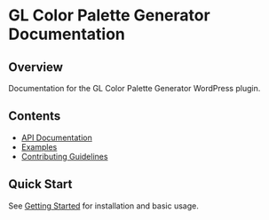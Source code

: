 # GL Color Palette Generator Documentation

## Overview
Documentation for the GL Color Palette Generator WordPress plugin.

## Contents
- [API Documentation](API/README.md)
- [Examples](examples/README.md)
- [Contributing Guidelines](../CONTRIBUTING.md)

## Quick Start
See [Getting Started](getting-started.md) for installation and basic usage.

